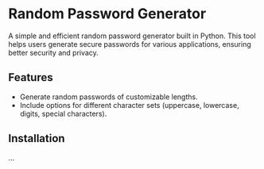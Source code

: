 # Random Password Generator

A simple and efficient random password generator built in Python. This tool helps users generate secure passwords for various applications, ensuring better security and privacy.

## Features

- Generate random passwords of customizable lengths.
- Include options for different character sets (uppercase, lowercase, digits, special characters).

## Installation

...
